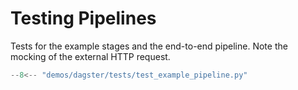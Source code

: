 # Testing Pipelines

Tests for the example stages and the end-to-end pipeline. Note the mocking of the external HTTP request.

```python title="demos/dagster/tests/test_example_pipeline.py"
--8<-- "demos/dagster/tests/test_example_pipeline.py"
```
